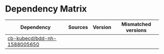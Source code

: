 # Dependency Matrix

Dependency | Sources | Version | Mismatched versions
---------- | ------- | ------- | -------------------
[cb-kubecd/bdd-nh-1588005650](https://github.com/cb-kubecd/bdd-nh-1588005650.git) |  | []() | 
